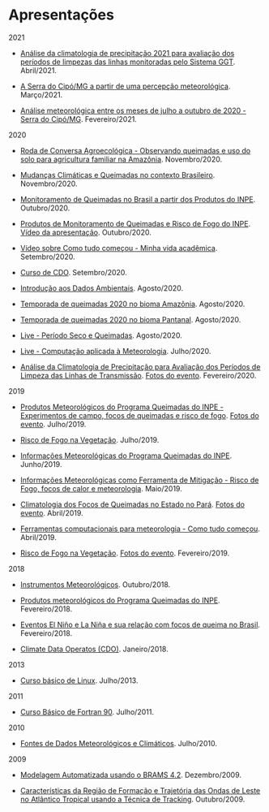 Apresentações
=============

2021

+ [Análise da climatologia de precipitação 2021 para avaliação dos períodos de limpezas das linhas monitoradas pelo Sistema GGT](https://docs.google.com/presentation/d/1y7lukypmMqdTeWhXuek_sd-t-dFp4XR2yjBeeGMPPSg/edit?usp=sharing). Abril/2021.

+ [A Serra do Cipó/MG a partir de uma percepção meteorológica](https://docs.google.com/presentation/d/182hHG2zgOGZeBMjZGJhVEfAPB3zrOi5hPpLIyGIrkBs/edit?usp=sharing). Março/2021.

+ [Análise meteorológica entre os meses de julho a outubro de 2020 - Serra do Cipó/MG](https://docs.google.com/presentation/d/15voJX3syUKD6dpXyp0Md64jmv8JOgrGmUMKpGvYTPe0/edit?usp=sharing). Fevereiro/2021.

2020

+ [Roda de Conversa Agroecológica - Observando queimadas e uso do solo para agricultura familiar na Amazônia](https://docs.google.com/presentation/d/1Y7VZrwZSRbAEkqWZMUmyjNAHPA8Z00vjoeEzoRZZKY4/edit?usp=sharing). Novembro/2020.

+ [Mudanças Climáticas e Queimadas no contexto Brasileiro](https://docs.google.com/presentation/d/18fWDvSW3QVyGN6anFrDbf6fO_lFXmuk19IZor8NiW2I/edit?usp=sharing). Novembro/2020.

+ [Monitoramento de Queimadas no Brasil a partir dos Produtos do INPE](https://docs.google.com/presentation/d/1dsF5-dKfz9BLlp1MC9RmVCnvH172M_QDHfIcv-3hFww/edit?usp=sharing). Outubro/2020.

+ [Produtos de Monitoramento de Queimadas e Risco de Fogo do INPE](https://docs.google.com/presentation/d/1ih32msQ1hhXZV760RJwqetd59-ELYOypp6BbrTPHtkg/edit?usp=sharing). [Vídeo da apresentação](https://youtu.be/-a_qlDjaqTY). Outubro/2020.

+ [Vídeo sobre Como tudo começou - Minha vida acadêmica](https://youtu.be/jIRlQgz59-A). Setembro/2020.

+ [Curso de CDO](https://docs.google.com/presentation/d/1jEMmVpfD4H8CB1TGuW-j5wuOhbU8uoCB4w-mi2XlxfI/edit?usp=sharing). Setembro/2020.

+ [Introdução aos Dados Ambientais](https://docs.google.com/presentation/d/1P72ZNO1yj0VcpNX9LEpXRvc-J4PUG67VcpFIpHB5ZQU/edit?usp=sharing). Agosto/2020.

+ [Temporada de queimadas 2020 no bioma Amazônia](https://docs.google.com/presentation/d/1HLVjWAS03nlCoNtLHgoqefcRNjTw7i_VLusVVfRupgk/edit?usp=sharing). Agosto/2020.

+ [Temporada de queimadas 2020 no bioma Pantanal](https://docs.google.com/presentation/d/1sZj30o1fEWU6PHd69-6rYyItpTDQGuM3bnp6XCMcYjk/edit?usp=sharing). Agosto/2020.


+ [Live - Período Seco e Queimadas](https://www.youtube.com/watch?v=Saw1SaVfg7w&t=8s). Agosto/2020.

+ [Live - Computação aplicada à Meteorologia](https://youtu.be/68Gf1hYNacQ). Julho/2020.

+ [Análise da Climatologia de Precipitação para Avaliação dos Períodos de Limpeza das Linhas de Transmissão](https://drive.google.com/open?id=1LlUwsHfh8eW26WJ-_7roawsKSD9I6-5IeUdPOPUYjzM). [Fotos do evento](https://photos.app.goo.gl/S62FGUYBu2pAxMhe9). Fevereiro/2020.

2019

+ [Produtos Meteorológicos do Programa Queimadas do INPE - Experimentos de campo, focos de queimadas e risco de fogo](https://drive.google.com/open?id=1WauM82u7HArAFk8SdsFJ6_mfU1qP5kM8aqNlxKBTeQ0). [Fotos do evento](https://photos.app.goo.gl/46z747KrtbQQ6z8P6). Julho/2019.

+ [Risco de Fogo na Vegetação](https://drive.google.com/open?id=1cxCgY3ehcG0EgwBdAZBTHCtqP5eddp0L30e4MB4qA_4). Julho/2019.

+ [Informações Meteorológicas do Programa Queimadas do INPE](https://drive.google.com/open?id=1td_v1y3aJ5uiD_icgPBLERze4hQS0BR4HprCvKrb2IQ). Junho/2019.

+ [Informações Meteorológicas como Ferramenta de Mitigação - Risco de Fogo, focos de calor e meteorologia](https://drive.google.com/open?id=1artY-CwWl9jAQDuNFDyRwHdrbxWLYtOzAw-nLjBDxYM). Maio/2019.

+ [Climatologia dos Focos de Queimadas no Estado no Pará](https://drive.google.com/open?id=126TXtjbLss9CCnTcKcZG-WBrVLKsnRZyUVPi2LJ0v3o). [Fotos do evento](https://photos.app.goo.gl/sU9HUBPoVQywyg9e6). Abril/2019.

+ [Ferramentas computacionais para meteorologia - Como tudo começou](https://drive.google.com/open?id=1fFJekV3tQlE06_H82MIUniA1O2yvFfM9RrZsRKDNceU). Abril/2019.

+ [Risco de Fogo na Vegetação](https://drive.google.com/open?id=1adL45Vmy1DS8CxaTbBT_wZxcBCyOij_ectbVxjGlRDY). [Fotos do evento](https://photos.app.goo.gl/PuiZK6JZLV7xiof36). Fevereiro/2019.

2018

+ [Instrumentos Meteorológicos](https://drive.google.com/open?id=11rtRnejr7GKjv-GYZ76woeO2Angv0zmmHIa-Wk27SZY). Outubro/2018.

+ [Produtos meteorológicos do Programa Queimadas do INPE](https://drive.google.com/open?id=1IV6Hl-WRApTKI_xSA5wtSNFEsQ0tnQF_ip8OyxrCGgs). Fevereiro/2018.

+ [Eventos El Niño e La Niña e sua relação com focos de queima no Brasil](https://drive.google.com/open?id=1O1ml1JUiIenc7zK_YL8qf4CiSOJ3aHRV8SiMdj-x9Tg). Fevereiro/2018.

+ [Climate Data Operatos (CDO)](http://satelite.cptec.inpe.br/repositorio9/wcrp/presentations/23/23012018_1400.pdf). Janeiro/2018.

2013

+ [Curso básico de Linux](https://drive.google.com/open?id=1ju1bNWycTJ-eF__81VPpLMl3LxMNunB3). Julho/2013.


2011

+ [Curso Básico de Fortran 90](https://drive.google.com/file/d/1mfvzMgut-FytZMMvLuyc3-nh_XbPvmPa/view?usp=sharing). Julho/2011.

2010

+ [Fontes de Dados Meteorológicos e Climáticos](https://drive.google.com/open?id=1tuyfBPHsHyfuFN3c3Caxe-9MhMl-Esmb). Julho/2010.

2009

+ [Modelagem Automatizada usando o BRAMS 4.2](https://drive.google.com/open?id=1S_KGFNSeH2Ld-F6qRsN-7HQJxgm3djNs). Dezembro/2009.

+ [Características da Região de Formação e Trajetória das Ondas de Leste no Atlântico Tropical usando a Técnica de Tracking](https://drive.google.com/open?id=19KUUyABHRS2a69adsje04N4j9LC04fnm). Outubro/2009.